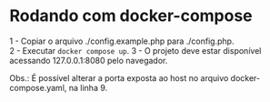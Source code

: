# Rodando com docker-compose
1 - Copiar o arquivo ./config.example.php para ./config.php.<br>
2 - Executar `docker compose up`.
3 - O projeto deve estar disponível acessando 127.0.0.1:8080 pelo navegador.

Obs.: É possível alterar a porta exposta ao host no arquivo docker-compose.yaml, na linha 9.
